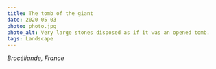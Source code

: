 ```yaml
---
title: The tomb of the giant
date: 2020-05-03
photo: photo.jpg
photo_alt: Very large stones disposed as if it was an opened tomb.
tags: Landscape
---
```


*Brocéliande, France*
